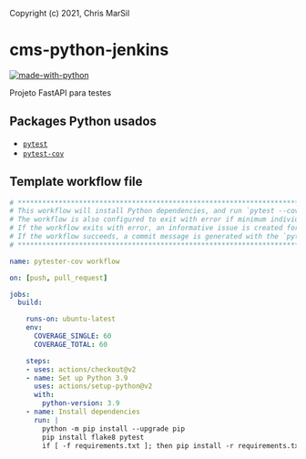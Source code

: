 Copyright (c) 2021, Chris MarSil

# cms-python-jenkins

[![made-with-python](https://img.shields.io/badge/Made%20with-Python-1f425f.svg)](https://www.python.org)

Projeto FastAPI para testes

## Packages Python usados

- [`pytest`](https://pypi.org/project/pytest/)
- [`pytest-cov`](https://pypi.org/project/pytest-cov/)


## Template workflow file

```yaml
# **************************************************************************************************************** #
# This workflow will install Python dependencies, and run `pytest --cov` on all files recursively from the `pytest-root-dir`
# The workflow is also configured to exit with error if minimum individual file or total pytest coverage minimum not met
# If the workflow exits with error, an informative issue is created for the repo alerting the user
# If the workflow succeeds, a commit message is generated with the `pytest --cov` markdown table
# **************************************************************************************************************** #

name: pytester-cov workflow

on: [push, pull_request]

jobs:
  build:

    runs-on: ubuntu-latest
    env:
      COVERAGE_SINGLE: 60
      COVERAGE_TOTAL: 60

    steps:
    - uses: actions/checkout@v2
    - name: Set up Python 3.9
      uses: actions/setup-python@v2
      with:
        python-version: 3.9
    - name: Install dependencies
      run: |
        python -m pip install --upgrade pip
        pip install flake8 pytest
        if [ -f requirements.txt ]; then pip install -r requirements.txt; fi
```

